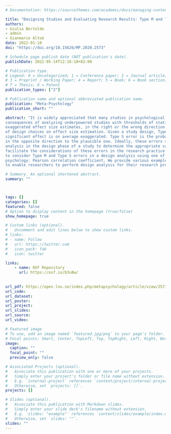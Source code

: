 ```yaml
---
# Documentation: https://sourcethemes.com/academic/docs/managing-content/

title: "Designing Studies and Evaluating Research Results: Type M and Type S Errors for Pearson Correlation Coefficient"
authors:
- Giulia Bertoldo
- admin
- Gianmarco Altoè
date: 2022-01-10
doi: "https://doi.org/10.15626/MP.2020.2573"

# Schedule page publish date (NOT publication's date).
publishDate: 2022-05-14T12:16:18+02:00

# Publication type.
# Legend: 0 = Uncategorized; 1 = Conference paper; 2 = Journal article;
# 3 = Preprint / Working Paper; 4 = Report; 5 = Book; 6 = Book section;
# 7 = Thesis; 8 = Patent
publication_types: ["2"]

# Publication name and optional abbreviated publication name.
publication: "Meta-Psychology"
publication_short: ""

abstract: "It is widely appreciated that many studies in psychological science suffer from low statistical power. One of the
consequences of analyzing underpowered studies with thresholds of statistical significance is a high risk of finding
exaggerated effect size estimates, in the right or the wrong direction. These inferential risks can be directly quantified in terms of Type M (magnitude) error and Type S (sign) error, which directly communicate the consequences
of design choices on effect size estimation. Given a study design, Type M error is the factor by which a statistically
significant effect is on average exaggerated. Type S error is the probability to find a statistically significant result
in the opposite direction to the plausible one. Ideally, these errors should be considered during a prospective design
analysis in the design phase of a study to determine the appropriate sample size. However, they can also be considered when evaluating studies’ results in a retrospective design analysis. In the present contribution, we aim to
facilitate the considerations of these errors in the research practice in psychology. For this reason, we illustrate how
to consider Type M and Type S errors in a design analysis using one of the most common effect size measures in
psychology: Pearson correlation coefficient. We provide various examples and make the R functions freely available
to enable researchers to perform design analysis for their research projects."

# Summary. An optional shortened abstract.
summary: ""



tags: []
categories: []
featured: false
# Option to display content in the homepage (true/false)
show_homepage: true

# Custom links (optional).
#   Uncomment and edit lines below to show custom links.
# links:
# - name: Follow
#   url: https://twitter.com
#   icon_pack: fab
#   icon: twitter

links:
    - name: OSF Repository
      url: https://osf.io/b3u8w/
      
      
url_pdf: https://open.lnu.se/index.php/metapsychology/article/view/2573/2538
url_code:
url_dataset:
url_poster:
url_project:
url_slides:
url_source:
url_video:

# Featured image
# To use, add an image named `featured.jpg/png` to your page's folder. 
# Focal points: Smart, Center, TopLeft, Top, TopRight, Left, Right, BottomLeft, Bottom, BottomRight.
image:
  caption: ""
  focal_point: ""
  preview_only: false

# Associated Projects (optional).
#   Associate this publication with one or more of your projects.
#   Simply enter your project's folder or file name without extension.
#   E.g. `internal-project` references `content/project/internal-project/index.md`.
#   Otherwise, set `projects: []`.
projects: []

# Slides (optional).
#   Associate this publication with Markdown slides.
#   Simply enter your slide deck's filename without extension.
#   E.g. `slides: "example"` references `content/slides/example/index.md`.
#   Otherwise, set `slides: ""`.
slides: ""
---
```

